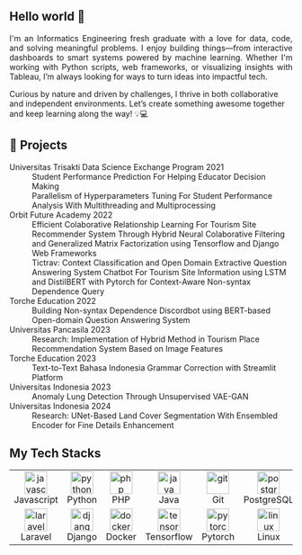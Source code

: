 <h2 align="left">Hello world 👋</h2>
<p align="justify">
I'm an Informatics Engineering fresh graduate with a love for data, code, and solving meaningful problems. I enjoy building things—from interactive dashboards to smart systems powered by machine learning. Whether I'm working with Python scripts, web frameworks, or visualizing insights with Tableau, I’m always looking for ways to turn ideas into impactful tech. 
   
   Curious by nature and driven by challenges, I thrive in both collaborative and independent environments. Let’s create something awesome together and keep learning along the way! 💡💻
</p>

<h2 align="left">🔭 Projects</h2>

<dl>
   <dt>Universitas Trisakti Data Science Exchange Program 2021</dt>
   <dd>Student Performance Prediction For Helping Educator Decision Making</dd>
   <dd>Parallelism of Hyperparameters Tuning For Student Performance Analysis With Multithreading and Multiprocessing</dd>

   <dt>Orbit Future Academy 2022</dt>
   <dd> Efficient Colaborative Relationship Learning For Tourism Site Recommender System Through Hybrid Neural Colaborative Filtering and Generalized Matrix Factorization using Tensorflow and Django Web Frameworks</dd>
   <dd>Tictrav: Context Classification and Open Domain Extractive Question Answering System Chatbot For Tourism Site Information using LSTM and DistilBERT with Pytorch for Context-Aware Non-syntax Dependence Query</dd>

   <dt>Torche Education 2022</dt>
   <dd> Building Non-syntax Dependence Discordbot using BERT-based Open-domain Question Answering System</dd>

   <dt>Universitas Pancasila 2023</dt>
   <dd> Research: Implementation of Hybrid Method in Tourism Place Recommendation System Based on Image Features</dd>

   <dt>Torche Education 2023</dt>
   <dd> Text-to-Text Bahasa Indonesia Grammar Correction with Streamlit Platform</dd>

   <dt>Universitas Indonesia 2023</dt>
   <dd> Anomaly Lung Detection Through Unsupervised VAE-GAN</dd>

   <dt>Universitas Indonesia 2024</dt>
   <dd> Research: UNet-Based Land Cover Segmentation With Ensembled Encoder for Fine Details Enhancement</dd>
</dl>

<h2 align="left">My Tech Stacks</h2>
<table align="center">
    <tr>
        <td align="center"  width="96">
            <img src="https://skillicons.dev/icons?i=js" alt="javascript" height="40" width="40" />
            <br>Javascript
        </td>
        <td align="center"  width="96">
            <img src="https://skillicons.dev/icons?i=py" alt="python" height="40" width="40" />
            <br>Python
        </td>
        <td align="center"  width="96">
            <img src="https://skillicons.dev/icons?i=php" alt="php" height="40" width="40" />
            <br>PHP
        </td>
        <td align="center"  width="96">
            <img src="https://skillicons.dev/icons?i=java" alt="java" height="40" width="40" />
            <br>Java
        </td>
        <td align="center"  width="96">
            <img src="https://skillicons.dev/icons?i=git" alt="git" height="40" width="40" />
            <br>Git
        </td>
        <td align="center"  width="96">
            <img src="https://skillicons.dev/icons?i=postgres" alt="postgres" height="40" width="40" />
            <br>PostgreSQL
        </td>
        <td align="center"  width="96">
            <img src="https://skillicons.dev/icons?i=mysql" alt="mysql" height="40" width="40" />
            <br>MySQL
        </td>
    </tr>
    <tr>
        <td align="center"  width="96">
            <img src="https://skillicons.dev/icons?i=laravel" alt="laravel" height="40" width="40" />
            <br>Laravel
        </td>
        <td align="center"  width="96">
            <img src="https://skillicons.dev/icons?i=django" alt="django" height="40" width="40" />
            <br>Django
        </td>
        <td align="center"  width="96">
            <img src="https://skillicons.dev/icons?i=docker" alt="docker" height="40" width="40" />
            <br>Docker
        </td>
        <td align="center"  width="96">
            <img src="https://skillicons.dev/icons?i=tensorflow" alt="tensorflow" height="40" width="40" />
            <br>Tensorflow
        </td>
        <td align="center"  width="96">
            <img src="https://skillicons.dev/icons?i=pytorch" alt="pytorch" height="40" width="40" />
            <br>Pytorch
        </td>
        <td align="center"  width="96">
            <img src="https://skillicons.dev/icons?i=linux" alt="linux" height="40" width="40" />
            <br>Linux
        </td>
        <td align="center"  width="96">
            <img src="https://skillicons.dev/icons?i=figma" alt="figma" height="40" width="40" />
            <br>Figma
        </td>
    </tr>
</table>
